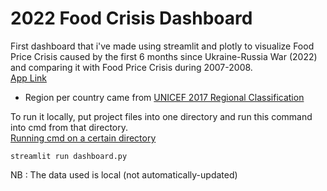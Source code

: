# 2022 Food Crisis Dashboard
First dashboard that i've made using streamlit and plotly to visualize Food Price Crisis caused by the first 6 months since Ukraine-Russia War (2022) and comparing it with Food Price Crisis during 2007-2008.<br>
[App Link](https://juniorjukeko-2022-food-crisis-dashboard-dashboard-2nn7ad.streamlitapp.com/)

* Region per country came from [UNICEF 2017 Regional Classification](https://data.unicef.org/wp-content/uploads/2017/05/JME-regional-classifications-15May-2017.xlsx)

To run it locally, put project files into one directory and run this command into cmd from that directory. <br>
[Running cmd on a certain directory](https://stackoverflow.com/a/23320681)<br>
```
streamlit run dashboard.py
```

NB : The data used is local (not automatically-updated)


